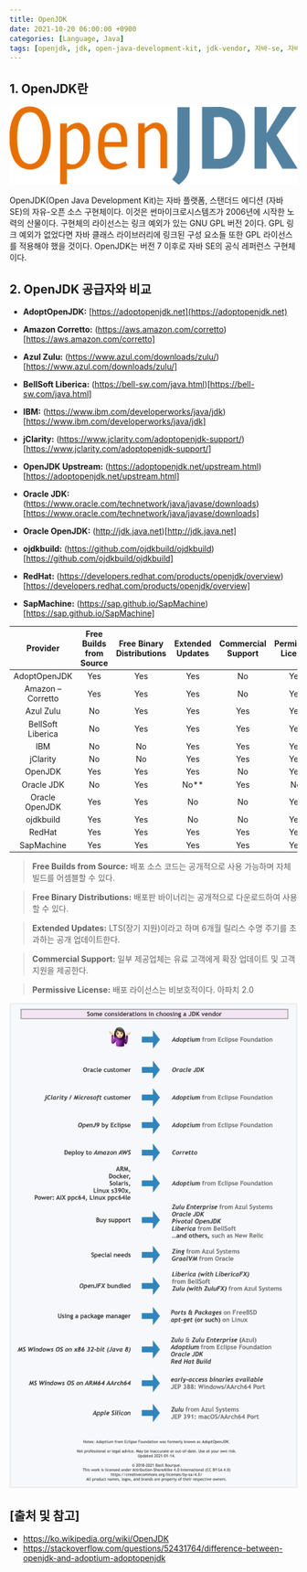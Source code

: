 ```yaml
---
title: OpenJDK
date: 2021-10-20 06:00:00 +0900
categories: [Language, Java]
tags: [openjdk, jdk, open-java-development-kit, jdk-vendor, 자바-se, 자바]
---
```


## 1. OpenJDK란

![openjdk](/assets/img/2021-10-20-openjdk/openjdk.png)

OpenJDK(Open Java Development Kit)는 자바 플랫폼, 스탠더드 에디션 (자바 SE)의 자유-오픈 소스 구현체이다. 이것은 썬마이크로시스템즈가 2006년에 시작한 노력의 산물이다. 구현체의 라이선스는 링크 예외가 있는 GNU GPL 버전 2이다. GPL 링크 예외가 없었다면 자바 클래스 라이브러리에 링크된 구성 요소들 또한 GPL 라이선스를 적용해야 했을 것이다. OpenJDK는 버전 7 이후로 자바 SE의 공식 레퍼런스 구현체이다.

## 2. OpenJDK 공급자와 비교

* __AdoptOpenJDK:__ [https://adoptopenjdk.net](https://adoptopenjdk.net)

* __Amazon Corretto:__ (https://aws.amazon.com/corretto)[https://aws.amazon.com/corretto]

* __Azul Zulu:__ (https://www.azul.com/downloads/zulu/)[https://www.azul.com/downloads/zulu/]

* __BellSoft Liberica:__ (https://bell-sw.com/java.html)[https://bell-sw.com/java.html]

* __IBM:__ (https://www.ibm.com/developerworks/java/jdk)[https://www.ibm.com/developerworks/java/jdk]

* __jClarity:__ (https://www.jclarity.com/adoptopenjdk-support/)[https://www.jclarity.com/adoptopenjdk-support/]

* __OpenJDK Upstream:__ (https://adoptopenjdk.net/upstream.html)[https://adoptopenjdk.net/upstream.html]

* __Oracle JDK:__ (https://www.oracle.com/technetwork/java/javase/downloads)[https://www.oracle.com/technetwork/java/javase/downloads]

* __Oracle OpenJDK:__ (http://jdk.java.net)[http://jdk.java.net]

* __ojdkbuild:__ (https://github.com/ojdkbuild/ojdkbuild)[https://github.com/ojdkbuild/ojdkbuild]

* __RedHat:__ (https://developers.redhat.com/products/openjdk/overview)[https://developers.redhat.com/products/openjdk/overview]

* __SapMachine:__ (https://sap.github.io/SapMachine)[https://sap.github.io/SapMachine]

| Provider | Free Builds from Source | Free Binary Distributions | Extended Updates | Commercial Support | Permissive License |
|:---:|:---:|:---:|:---:|:---:|:---:|
| AdoptOpenJDK | Yes | Yes | Yes | No | Yes |
| Amazon – Corretto | Yes | Yes | Yes | No | Yes |
| Azul Zulu | No | Yes | Yes | Yes | Yes |
| BellSoft Liberica | No | Yes | Yes | Yes | Yes |
| IBM | No | No | Yes | Yes | Yes |
| jClarity | No | No | Yes | Yes | Yes |
| OpenJDK | Yes | Yes | Yes | No | Yes |
| Oracle JDK | No | Yes | No** | Yes | No |
| Oracle OpenJDK | Yes | Yes | No | No | Yes |
| ojdkbuild | Yes | Yes | No | No | Yes |
| RedHat | Yes | Yes  | Yes | Yes | Yes |
| SapMachine | Yes | Yes | Yes | Yes | Yes |

> __Free Builds from Source:__ 배포 소스 코드는 공개적으로 사용 가능하며 자체 빌드를 어셈블할 수 있다.

> __Free Binary Distributions:__ 배포판 바이너리는 공개적으로 다운로드하여 사용할 수 있다.

> __Extended Updates:__ LTS(장기 지원)이라고 하며 6개월 릴리스 수명 주기를 초과하는 공개 업데이트한다.

> __Commercial Support:__ 일부 제공업체는 유료 고객에게 확장 업데이트 및 고객 지원을 제공한다.

> __Permissive License:__ 배포 라이선스는 비보호적이다. 아파치 2.0

![jdk-vendor](/assets/img/2021-10-20-openjdk/jdk-vendor.png)

## [출처 및 참고]
* <https://ko.wikipedia.org/wiki/OpenJDK>
* <https://stackoverflow.com/questions/52431764/difference-between-openjdk-and-adoptium-adoptopenjdk>
